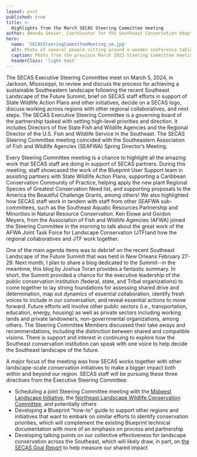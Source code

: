 ```yaml
---
layout: post
published: true
title: >-
  Highlights from the March SECAS Steering Committee meeting
author: Amanda Sesser, Coordinator for the Southeast Conservation Adaptation Strategy
hero:
  name: 'SECASSteeringCommitteeMeeting_sm.jpg'
  alt: Photo of several people sitting around a wooden conference table in a meeting.
  caption: Photo from the previous March 2023 Steering Committee meeting in Christiansted, St. Croix, USVI. Photo by Amanda Sesser.
  headerClass: 'light-text'
---
```

The SECAS Executive Steering Committee meet on March 5, 2024, in Jackson, Mississippi, to review and discuss the process for achieving a sustainable Southeastern landscape following the recent Southeast Landscape of the Future Summit, brief on SECAS staff efforts in support of State Wildlife Action Plans and other initiatives, decide on a SECAS logo, discuss working across regions with other regional collaboratives, and next steps. The SECAS Executive Steering Committee is a governing board of the partnership tasked with setting high-level priorities and direction. It includes Directors of five State Fish and Wildlife Agencies and the Regional Director of the U.S. Fish and Wildlife Service in the Southeast. The SECAS Steering Committee meeting coincided with the Southeastern Association of Fish and Wildlife Agencies (SEAFWA) Spring Director’s Meeting. 

Every Steering Committee meeting is a chance to highlight all the amazing work that SECAS staff are doing in support of SECAS partners. During this meeting, staff showcased the work of the Blueprint User Support team in assisting partners with State Wildlife Action Plans, supporting a Caribbean Conservation Community of Practice, helping apply the new plant Regional Species of Greatest Conservation Need list, and supporting proposals to the America the Beautiful Challenge Grants, among others! We also highlighted how SECAS staff work in tandem with staff from other SEAFWA sub-committees, such as the Southeast Aquatic Resources Partnership and Minorities in Natural Resource Conservation. Ken Elowe and Gordon Meyers, from the Association of Fish and Wildlife Agencies (AFWA) joined the Steering Committee in the morning to talk about the great work of the AFWA Joint Task Force for Landscape Conservation (JTF)and how the regional collaboratives and JTF work together. 

One of the main agenda items was to debrief on the recent Southeast Landscape of the Future Summit that was held in New Orleans February 27-29. Next month, I plan to share a blog dedicated to the Summit--in the meantime, this blog by Joshua Toran provides a fantastic summary. In short, the Summit provided a chance for the executive leadership of the public conservation institution (federal, state, and Tribal organizations) to come together to lay strong foundations for assessing shared drive and determination, map out dynamics of essential collaboration, identify fresh voices to include in our conversation, and reveal essential actions to move forward. Future efforts will involve other public sectors (i.e., transportation, education, energy, housing) as well as private sectors including working lands and private landowners, non-governmental organizations, among others. The Steering Committee Members discussed their take aways and recommendations, including the distinction between shared and compatible visions. There is support and interest in continuing to explore how the Southeast conservation institution can speak with one voice to help decide the Southeast landscape of the future.

A major focus of the meeting was how SECAS works together with other landscape-scale conservation initiatives to make a bigger impact both within and beyond our region. SECAS staff will be pursuing these three directives from the Executive Steering Committee:

- Scheduling a joint Steering Committee meeting with the [Midwest Landscape Initiative](https://www.mlimidwest.org/), the [Northeast Landscape Wildlife Conservation Committee](https://www.neafwa.org/landscape-conservation.html), and potentially others
- Developing a Blueprint "how-to" guide to support other regions and initiatives that want to embark on similar efforts to identify conservation priorities, which will complement the existing Blueprint technical documentation with more of an emphasis on process and partnership
- Developing talking points on our collective effectiveness for landscape conservation across the Southeast, which will likely draw, in part, on [the SECAS Goal Report](https://secassoutheast.org/pdf/SECAS-goal-report-2023.pdf) to help measure our shared impact
